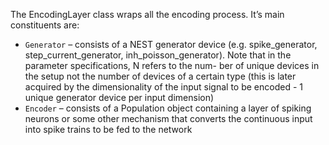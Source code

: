 The EncodingLayer class wraps all the encoding process. It’s main constituents are:

* `Generator` – consists of a NEST generator device (e.g. spike_generator, step_current_generator,
inh_poisson_generator). Note that in the parameter specifications, N refers to the num-
ber of unique devices in the setup not the number of devices of a certain type (this is later
acquired by the dimensionality of the input signal to be encoded - 1 unique generator device
per input dimension)
* `Encoder` – consists of a Population object containing a layer of spiking neurons or some other
mechanism that converts the continuous input into spike trains to be fed to the network
